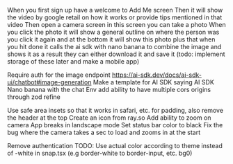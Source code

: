 When you first sign up have a welcome to Add Me screen
Then it will show the video by google retail on how it works or provide tips mentioned in that video
Then open a camera screen in this screen you can take a photo
When you click the photo it will show a general outline on where the person was
you click it again and at the bottom it will show this photo plus that
when you hit done it calls the ai sdk with nano banana to combine the image and shows it as a result they can either download it and save it (todo: implement storage of these later and make a mobile app)

Require auth for the image endpoint
https://ai-sdk.dev/docs/ai-sdk-ui/chatbot#image-generation
Make a template for AI SDK saying AI SDK Nano banana with the chat
Env add ability to have multiple cors origins through zod refine

Use safe area insets so that it works in safari, etc. for padding, also remove the header at the top
Create an icon from ray.so
Add ability to zoom on camera
App breaks in landscape mode
Set status bar color to black
Fix the bug where the camera takes a sec to load and zooms in at the start

Remove authentication
TODO: Use actual color according to theme instead of -white in snap.tsx
(e.g border-white to border-input, etc. bg0)
